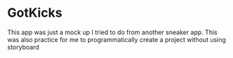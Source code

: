 # GotKicks

This app was just a mock up I tried to do from another sneaker app. This was also practice for me to programmatically create a project without using storyboard
